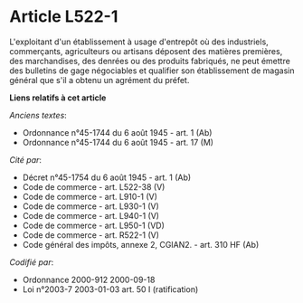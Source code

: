 # Article L522-1

L'exploitant d'un établissement à usage d'entrepôt où des industriels, commerçants, agriculteurs ou artisans déposent des
matières premières, des marchandises, des denrées ou des produits fabriqués, ne peut émettre des bulletins de gage
négociables et qualifier son établissement de magasin général que s'il a obtenu un agrément du préfet.

**Liens relatifs à cet article**

_Anciens textes_:

  - Ordonnance n°45-1744 du 6 août 1945 - art. 1 (Ab)
  - Ordonnance n°45-1744 du 6 août 1945 - art. 17 (M)

_Cité par_:

  - Décret n°45-1754 du 6 août 1945 - art. 1 (Ab)
  - Code de commerce - art. L522-38 (V)
  - Code de commerce - art. L910-1 (V)
  - Code de commerce - art. L930-1 (V)
  - Code de commerce - art. L940-1 (V)
  - Code de commerce - art. L950-1 (VD)
  - Code de commerce - art. R522-1 (V)
  - Code général des impôts, annexe 2, CGIAN2. - art. 310 HF (Ab)

_Codifié par_:

  - Ordonnance 2000-912 2000-09-18
  - Loi n°2003-7 2003-01-03 art. 50 I (ratification)
